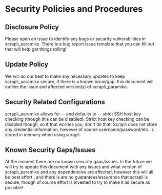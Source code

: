 # Security Policies and Procedures


## Disclosure Policy

Please open an issue to identify any bugs or security vulnerabilities in scrapli_paramiko. There is a bug report issue
 template that you can fill out that will help get things rolling!


## Update Policy

We will do our best to make any necessary updates to keep scrapli_paramiko secure, if there is a known issue/gap, this
 document will outline the issue and affected version(s) of scrapli_paramiko. 


## Security Related Configurations

scrapli_paramiko allows for -- and defaults to -- strict SSH host key checking (though this can be disabled). Strict
 host key checking can be disabled though, so if that worries you, don't do that! Scrapli does not store any
  credential information, however of course username/password/etc. is stored in memory when using scrapli. 

## Known Security Gaps/Issues

At the moment there are no known security gaps/issues. In the future we will try to update this document with any
 issues and what version of scrapli_paramiko and any dependencies are affected, however this will all be best effort
 , and there is are no guarantees/assurance that scrapli is secure; though of course effort is invested to try to
  make it as secure as possible! 